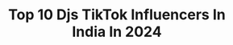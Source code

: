 ---
title: Top 10 Djs TikTok Influencers In India In 2024
description: >-
  Find top djs TikTok influencers in India in 2024. Most popular hashtags: #foryoupage #trending #tiktokindia #foryou.
platform: TikTok
hits: 62
text_top: Analyze the most popular TikTok accounts on inBeat.
text_bottom: Our search engine holds 62 TikTok influencers like this in India for you to pitch.
profiles:
  - username: "sagardehraj"
    fullname: >-
      Sagar Dehraj
    bio: >-
      3 Aug Single follow me on Instagram. Djsagardehraj
    location: "India"
    followers: 43900
    engagement: 766
    commentsToLikes: 0.018353
    id: ckbqi9bql3hli0j23daiz8sad
    verified: false
    hashtags: "#tiktokindian, #forupage, #handwashchallenge, #sidhumoosewalafan"
  - username: "djswayy"
    fullname: >-
      Sway 
    bio: >-
      Instagram Id 👉🏻 DJSwayIndia DJ | Remixer | Blogger 👩🏼‍🦱 Show Your Love ❤️
    location: "India"
    followers: 16800
    engagement: 1068
    commentsToLikes: 0.027800
    id: ckbeye232issa0j23yi3fn67l
    verified: false
    hashtags: "#girlsinheels, #funnyact, #tiktok, #fyp"
  - username: "mahimaheshwari"
    fullname: >-
      Mahi Maheshwari
    bio: >-
      Cine DANCER in Telugu film industry I love my professional work💕
    location: "India"
    followers: 94100
    engagement: 1009
    commentsToLikes: 0.054158
    id: ck9n4kdi54tj20j78qjnpt9g5
    verified: false
    hashtags: "#hitsong, #1milionaudition, #foryoupage, #viral"
  - username: "shubhamsardar358"
    fullname: >-
      DJ Shubham Ngp
    bio: >-
      Subscribe YouTube Channel ( Dj Shubham Ngp )🥰
    location: "India"
    followers: 15600
    engagement: 1868
    commentsToLikes: 0.008475
    id: ckbliqawdbxfq0j23nn24jk4g
    verified: false
    hashtags: "#tiktokindia, #foryoupage, #baba, #akolakar"
  - username: "roshanhiwale"
    fullname: >-
      Roshan Hiwale
    bio: >-
      😎😋TIK_TOK_LOVER"😍😘 🔄🔈🔉DJ_OPRETOR🎶🔊🙌
    location: "India"
    followers: 28800
    engagement: 1099
    commentsToLikes: 0.015339
    id: ckai0amo96w3h0i78b7v4kfhj
    verified: false
    hashtags: "#stayhome, #djremix, #bollywood, #dj"
  - username: "vinodmane19"
    fullname: >-
      Vinod Mane
    bio: >-
      😎Marathi Mulaga 😃Mumbaikar 😉Acting lover 👉 Follow Me On Insta vinod_mane_
    location: "India"
    followers: 82700
    engagement: 989
    commentsToLikes: 0.013626
    id: cka62eliyzj2s0i78gyda40yo
    verified: false
    hashtags: "#djathome, #vinod, #tiktok, #foryoupage"
  - username: "singersurenderromio"
    fullname: >-
      Surender Romio
    bio: >-
      Haryanvi Singer Fam Of Ghunghat Bain,Shopping,Bolan Ka Ke Lagi,Kotha Chad Lalkar
    location: "India"
    followers: 81800
    engagement: 1208
    commentsToLikes: 0.005711
    id: cka7so2mnk0iq0i78a63908se
    verified: false
    hashtags: "#surender, #akjatti, #djsong, #ashudhakal"
  - username: "manikanta.pallapu000"
    fullname: >-
      🤟🤟🤟Ⓜⓐⓝⓘ
    bio: >-
      
    location: "India"
    followers: 15100
    engagement: 1008
    commentsToLikes: 0.010471
    id: ckbeotkiz59vj0j23na3yg7tg
    verified: false
    hashtags: "#doubleexposure, #myntraeorschallenge, #sharethecare, #tiktokindia"
  - username: "djsuman0615"
    fullname: >-
      djsuman
    bio: >-
      DJ | create & mix | remixer follow me on ☝ instagram
    location: "India"
    followers: 54100
    engagement: 933
    commentsToLikes: 0.011969
    id: ck9grithee47f0j78ci0c4y71
    verified: false
    hashtags: "#myntraeorschallenge, #tamilmuser, #dance, #fyp"
  - username: "shashikumarnayak9"
    fullname: >-
      Shashi Kumar Nayak
    bio: >-
      instagram 🆔 :shashikumarnayak9 😍 thanks for supporting 🙏 Love you All ❤😍
    location: "India"
    followers: 762900
    engagement: 904
    commentsToLikes: 0.007921
    id: cka8ih7ahfccr0i787067rhz4
    verified: false
    hashtags: "#love, #dance, #djsong, #tollywood"
---